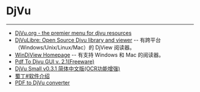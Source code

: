 
# DjVu

----

* [DjVu.org - the premier menu for djvu resources](http://djvu.org/)
* [DjVuLibre: Open Source Djvu library and viewer](http://djvu.sourceforge.net/) -- 有跨平台（Windows/Unix/Linux/Mac）的 DjView 阅读器。
* [WinDjView Homepage](http://windjview.sourceforge.net/) -- 有支持 Windows 和 Mac 的阅读器。
* [Pdf To Djvu GUI v. 2.1(Freeware)](http://www.trustfm.net/GeneralTools/SoftwarePdfToDjvuGUI.php?b2=1)
* [DjVu Small v0.3.1 简体中文版(OCR功能增强)](http://hi.baidu.com/shuding/blog/item/5b21f1cd35f985590eb34537.html)
* [蜀丁#软件介绍](http://hi.baidu.com/shuding/blog/category/%C8%ED%BC%FE%BD%E9%C9%DC)
* [PDF to DjVu converter](http://code.google.com/p/pdf2djvu/)
